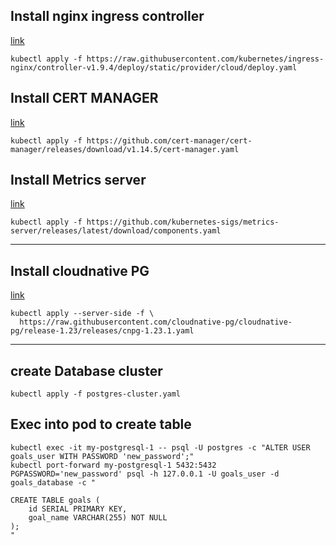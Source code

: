 ## Install nginx ingress controller 
[link](https://kubernetes.github.io/ingress-nginx/deploy/#azure)
```
kubectl apply -f https://raw.githubusercontent.com/kubernetes/ingress-nginx/controller-v1.9.4/deploy/static/provider/cloud/deploy.yaml
```

## Install CERT MANAGER
[link](https://cert-manager.io/docs/installation/kubectl/)
```
kubectl apply -f https://github.com/cert-manager/cert-manager/releases/download/v1.14.5/cert-manager.yaml
```

## Install Metrics server
[link](https://github.com/kubernetes-sigs/metrics-server)
```
kubectl apply -f https://github.com/kubernetes-sigs/metrics-server/releases/latest/download/components.yaml
```

************************************************************************************************************************************************************************************


## Install cloudnative PG
[link](https://cloudnative-pg.io/documentation/current/installation_upgrade/)
```
kubectl apply --server-side -f \
  https://raw.githubusercontent.com/cloudnative-pg/cloudnative-pg/release-1.23/releases/cnpg-1.23.1.yaml
```

************************************************************************************************************************************************************************************


## create Database cluster
```
kubectl apply -f postgres-cluster.yaml
```

## Exec into pod to create table

```
kubectl exec -it my-postgresql-1 -- psql -U postgres -c "ALTER USER goals_user WITH PASSWORD 'new_password';"
kubectl port-forward my-postgresql-1 5432:5432
PGPASSWORD='new_password' psql -h 127.0.0.1 -U goals_user -d goals_database -c "

CREATE TABLE goals (
    id SERIAL PRIMARY KEY,
    goal_name VARCHAR(255) NOT NULL
);
"
```
